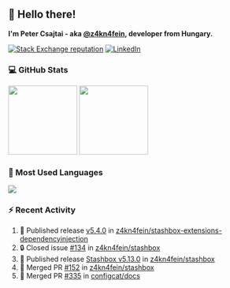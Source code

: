 ## 👋 Hello there!

**I'm Peter Csajtai - aka [@z4kn4fein](https://github.com/z4kn4fein), developer from Hungary.**

[![Stack Exchange reputation](https://img.shields.io/stackexchange/stackoverflow/r/8700582?color=orange&label=reputation&logo=stackoverflow&style=for-the-badge)](https://stackoverflow.com/users/8700582)
[![LinkedIn](https://img.shields.io/badge/linkedin-%230077B5.svg?style=for-the-badge&logo=linkedin&logoColor=white)](https://www.linkedin.com/in/csajtai-p%C3%A9ter-45395341/)

### 💻 GitHub Stats

<div>
  <img height="140px" src="https://github-readme-stats-pcsajtai.vercel.app/api?username=z4kn4fein&show_icons=true&hide_border=true&count_private=true&custom_title=Stats&theme=dracula&line_height=24&hide_title=true">
  <img height="140px" src="https://streak-stats.demolab.com?user=z4kn4fein&theme=dracula&hide_border=true">
  
</div>

### :toolbox: Most Used Languages

<img src="https://github-readme-stats-pcsajtai.vercel.app/api/top-langs/?username=z4kn4fein&theme=dracula&hide_border=true&layout=compact&langs_count=8&hide_title=true">

### :zap: Recent Activity

<!--START_SECTION:activity-->
1. 🚀 Published release [v5.4.0](https://github.com/z4kn4fein/stashbox-extensions-dependencyinjection/releases/tag/v5.4.0) in [z4kn4fein/stashbox-extensions-dependencyinjection](https://github.com/z4kn4fein/stashbox-extensions-dependencyinjection)
2. 🔒 Closed issue [#134](https://github.com/z4kn4fein/stashbox/issues/134) in [z4kn4fein/stashbox](https://github.com/z4kn4fein/stashbox)
3. 🚀 Published release [Stashbox v5.13.0](https://github.com/z4kn4fein/stashbox/releases/tag/5.13.0) in [z4kn4fein/stashbox](https://github.com/z4kn4fein/stashbox)
4. 🎉 Merged PR [#152](https://github.com/z4kn4fein/stashbox/pull/152) in [z4kn4fein/stashbox](https://github.com/z4kn4fein/stashbox)
5. 🎉 Merged PR [#335](https://github.com/configcat/docs/pull/335) in [configcat/docs](https://github.com/configcat/docs)
<!--END_SECTION:activity-->

